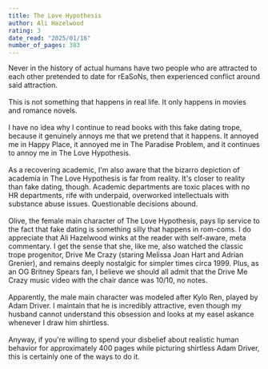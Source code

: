 ```yaml
---
title: The Love Hypothesis
author: Ali Hazelwood
rating: 3
date_read: "2025/01/16"
number_of_pages: 383
---
```


Never in the history of actual humans have two people who are attracted to each other pretended to date for rEaSoNs, then experienced conflict around said attraction. <br/><br/>This is not something that happens in real life. It only happens in movies and romance novels. <br/><br/>I have no idea why I continue to read books with this fake dating trope, because it genuinely annoys me that we pretend that it happens. It annoyed me in Happy Place, it annoyed me in The Paradise Problem, and it continues to annoy me in The Love Hypothesis.<br/><br/>As a recovering academic, I'm also aware that the bizarro depiction of academia in The Love Hypothesis is far from reality. It's closer to reality than fake dating, though. Academic departments are toxic places with no HR departments, rife with underpaid, overworked intellectuals with substance abuse issues. Questionable decisions abound. <br/><br/>Olive, the female main character of The Love Hypothesis, pays lip service to the fact that fake dating is something silly that happens in rom-coms. I do appreciate that Ali Hazelwood winks at the reader with self-aware, meta commentary. I get the sense that she, like me, also watched the classic trope progenitor, Drive Me Crazy (staring Melissa Joan Hart and Adrian Grenier), and remains deeply nostalgic for simpler times circa 1999. Plus, as an OG Britney Spears fan, I believe we should all admit that the Drive Me Crazy music video with the chair dance was 10/10, no notes. <br/><br/>Apparently, the male main character was modeled after Kylo Ren, played by Adam Driver. I maintain that he is incredibly attractive, even though my husband cannot understand this obsession and looks at my easel askance whenever I draw him shirtless. <br/><br/>Anyway, if you're willing to spend your disbelief about realistic human behavior for approximately 400 pages while picturing shirtless Adam Driver, this is certainly one of the ways to do it.